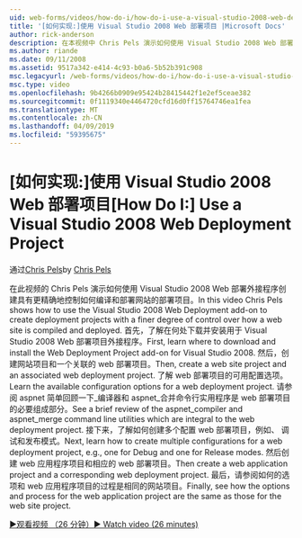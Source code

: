 ```yaml
---
uid: web-forms/videos/how-do-i/how-do-i-use-a-visual-studio-2008-web-deployment-project
title: '[如何实现:]使用 Visual Studio 2008 Web 部署项目 |Microsoft Docs'
author: rick-anderson
description: 在本视频中 Chris Pels 演示如何使用 Visual Studio 2008 Web 部署外接程序以使用更精确地控制如何创建部署项目...
ms.author: riande
ms.date: 09/11/2008
ms.assetid: 9517a342-e414-4c93-b0a6-5b52b391c908
msc.legacyurl: /web-forms/videos/how-do-i/how-do-i-use-a-visual-studio-2008-web-deployment-project
msc.type: video
ms.openlocfilehash: 9b4266b0909e95424b28415442f1e2ef5ceae382
ms.sourcegitcommit: 0f1119340e4464720cfd16d0ff15764746ea1fea
ms.translationtype: MT
ms.contentlocale: zh-CN
ms.lasthandoff: 04/09/2019
ms.locfileid: "59395675"
---
```

# <a name="how-do-i-use-a-visual-studio-2008-web-deployment-project"></a><span data-ttu-id="1b0aa-103">[如何实现:]使用 Visual Studio 2008 Web 部署项目</span><span class="sxs-lookup"><span data-stu-id="1b0aa-103">[How Do I:] Use a Visual Studio 2008 Web Deployment Project</span></span>

<span data-ttu-id="1b0aa-104">通过[Chris Pels](https://twitter.com/chrispels)</span><span class="sxs-lookup"><span data-stu-id="1b0aa-104">by [Chris Pels](https://twitter.com/chrispels)</span></span>

<span data-ttu-id="1b0aa-105">在此视频的 Chris Pels 演示如何使用 Visual Studio 2008 Web 部署外接程序创建具有更精确地控制如何编译和部署网站的部署项目。</span><span class="sxs-lookup"><span data-stu-id="1b0aa-105">In this video Chris Pels shows how to use the Visual Studio 2008 Web Deployment add-on to create deployment projects with a finer degree of control over how a web site is compiled and deployed.</span></span> <span data-ttu-id="1b0aa-106">首先，了解在何处下载并安装用于 Visual Studio 2008 Web 部署项目外接程序。</span><span class="sxs-lookup"><span data-stu-id="1b0aa-106">First, learn where to download and install the Web Deployment Project add-on for Visual Studio 2008.</span></span> <span data-ttu-id="1b0aa-107">然后，创建网站项目和一个关联的 web 部署项目。</span><span class="sxs-lookup"><span data-stu-id="1b0aa-107">Then, create a web site project and an associated web deployment project.</span></span> <span data-ttu-id="1b0aa-108">了解 web 部署项目的可用配置选项。</span><span class="sxs-lookup"><span data-stu-id="1b0aa-108">Learn the available configuration options for a web deployment project.</span></span> <span data-ttu-id="1b0aa-109">请参阅 aspnet 简单回顾一下\_编译器和 aspnet\_合并命令行实用程序是 web 部署项目的必要组成部分。</span><span class="sxs-lookup"><span data-stu-id="1b0aa-109">See a brief review of the aspnet\_compiler and aspnet\_merge command line utilities which are integral to the web deployment project.</span></span> <span data-ttu-id="1b0aa-110">接下来，了解如何创建多个配置 web 部署项目，例如、 调试和发布模式。</span><span class="sxs-lookup"><span data-stu-id="1b0aa-110">Next, learn how to create multiple configurations for a web deployment project, e.g., one for Debug and one for Release modes.</span></span> <span data-ttu-id="1b0aa-111">然后创建 web 应用程序项目和相应的 web 部署项目。</span><span class="sxs-lookup"><span data-stu-id="1b0aa-111">Then create a web application project and a corresponding web deployment project.</span></span> <span data-ttu-id="1b0aa-112">最后，请参阅如何的选项和 web 应用程序项目的过程是相同的网站项目。</span><span class="sxs-lookup"><span data-stu-id="1b0aa-112">Finally, see how the options and process for the web application project are the same as those for the web site project.</span></span>

[<span data-ttu-id="1b0aa-113">&#9654;观看视频 （26 分钟）</span><span class="sxs-lookup"><span data-stu-id="1b0aa-113">&#9654; Watch video (26 minutes)</span></span>](https://channel9.msdn.com/Blogs/ASP-NET-Site-Videos/how-do-i-use-a-visual-studio-2008-web-deployment-project)

